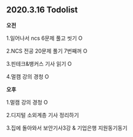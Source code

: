 ## 2020.3.16 Todolist



**오전**

1.일어나서 ncs 6문제 풀고 씻기 O

2.NCS 전공 20문제 풀기 7번째꺼 O

3.핀테크&뱅커스 기사 읽기 O

4.멀캠 강의 경청 O



**오후**

1.멀캠 강의 경청 O

2.디지털 소외계층 기사 정리하기

3.집에 돌아와서 보안기사3강 & 기업은행 지원동기동기